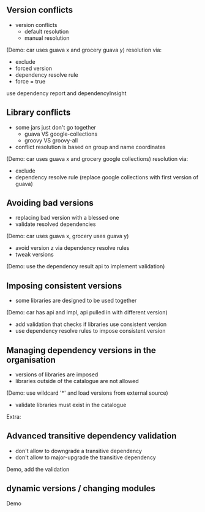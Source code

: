 ## Version conflicts

* version conflicts
    * default resolution
    * manual resolution

(Demo: car uses guava x and grocery guava y)
resolution via:
 - exclude
 - forced version
 - dependency resolve rule
 - force = true

use dependency report and dependencyInsight

## Library conflicts

* some jars just don't go together
    * guava VS google-collections
    * groovy VS groovy-all
* conflict resolution is based on group and name coordinates

(Demo: car uses guava x and grocery google collections)
resolution via:
 - exclude
 - dependency resolve rule (replace google collections with first version of guava)

## Avoiding bad versions

* replacing bad version with a blessed one
* validate resolved dependencies

(Demo: car uses guava x, grocery uses guava y)
- avoid version z via dependency resolve rules
- tweak versions

(Demo: use the dependency result api to implement validation)

## Imposing consistent versions

* some libraries are designed to be used together

(Demo: car has api and impl, api pulled in with different version)
- add validation that checks if libraries use consistent version
- use dependency resolve rules to impose consistent version

## Managing dependency versions in the organisation

- versions of libraries are imposed
- libraries outside of the catalogue are not allowed

(Demo: use wildcard '*' and load versions from external source)
- validate libraries must exist in the catalogue

Extra:

## Advanced transitive dependency validation

* don't allow to downgrade a transitive dependency
* don't allow to major-upgrade the transitive dependency

Demo, add the validation

## dynamic versions / changing modules

Demo
